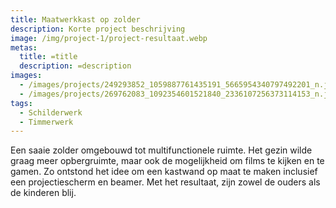 ```yaml
---
title: Maatwerkkast op zolder
description: Korte project beschrijving
image: /img/project-1/project-resultaat.webp
metas:
  title: =title
  description: =description
images:
  - /images/projects/249293852_1059887761435191_5665954340797492201_n.jpg
  - /images/projects/269762083_1092354601521840_2336107256373114153_n.jpg
tags:
  - Schilderwerk
  - Timmerwerk
---
```

Een saaie zolder omgebouwd tot multifunctionele ruimte. Het gezin wilde graag meer opbergruimte, maar ook de mogelijkheid om films te kijken en te gamen. Zo ontstond het idee om een kastwand op maat te maken inclusief een projectiescherm en beamer. Met het resultaat, zijn zowel de ouders als de kinderen blij.
